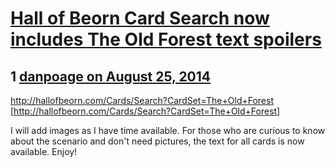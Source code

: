 # [Hall of Beorn Card Search now includes The Old Forest text spoilers](https://community.fantasyflightgames.com/topic/114656-hall-of-beorn-card-search-now-includes-the-old-forest-text-spoilers/)

## 1 [danpoage on August 25, 2014](https://community.fantasyflightgames.com/topic/114656-hall-of-beorn-card-search-now-includes-the-old-forest-text-spoilers/?do=findComment&comment=1223082)

http://hallofbeorn.com/Cards/Search?CardSet=The+Old+Forest [http://hallofbeorn.com/Cards/Search?CardSet=The+Old+Forest]

I will add images as I have time available. For those who are curious to know about the scenario and don't need pictures, the text for all cards is now available. Enjoy!

